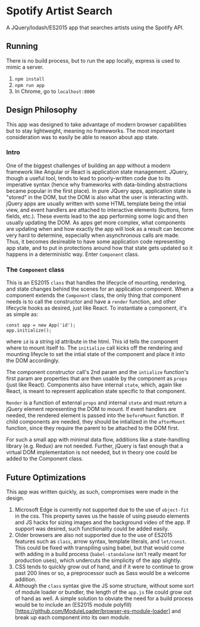 # Spotify Artist Search

A JQuery/lodash/ES2015 app that searches artists using the Spotify API.

## Running
There is no build process, but to run the app locally, express is used to mimic a server.
1)  `npm install` 
2) `npm run app`
3) In Chrome, go to `localhost:8000`

## Design Philosophy
This app was designed to take advantage of modern browser capabilities but to stay lightweight, meaning no frameworks. The most important consideration was to easily be able to reason about app state.

### Intro
One of the biggest challenges of building an app without a modern framework like Angular or React is application state management. JQuery, though a useful tool, tends to lead to poorly-written code due to its imperative syntax (hence why frameworks with data-binding abstractions became popular in the first place). In pure JQuery apps, application state is "stored" in the DOM, but the DOM is also what the user is interacting with. jQuery apps are usually written with some HTML template being the intial view, and event handlers are attached to interactive elements (buttons, form fields, etc.). These events lead to the app performing some logic and then usually updating the DOM. As apps get more complex, what components are updating when and how exactly the app will look as a result can become very hard to determine, especially when asynchronous calls are made. Thus, it becomes desireable to have some application code representing app state, and to put in protections around how that state gets updated so it happens in a deterministic way. Enter `Component` class.

### The `Component` class
This is an ES2015 `class` that handles the lifecycle of mounting, rendering, and state changes behind the scenes for an application component. When a component extends the `Component` class, the only thing that component needs is to call the constructor and have a `render` function, and other lifecycle hooks as desired, just like React. To instantiate a component, it's as simple as:
```
const app = new App('id');
app.initialize();
```
where `id` is a string id attribute in the html. This id tells the component where to mount itself to. The `initialize` call kicks off the rendering and mounting lifeycle to set the intial state of the component and place it into the DOM accordingly.

The component constructor call's 2nd param and the `intialize` function's first param are properties that are then usable by the component as `props` (just like React). Components also have internal `state`, which, again like React, is meant to represent application state specific to that component.

`Render` is a function of external `props` and internal `state` and must return a jQuery element representing the DOM to mount. If event handlers are needed, the rendered element is passed into the `beforeMount` function. If child components are needed, they should be intialized in the `afterMount` function, since they require the parent to be attached to the DOM first.

For such a small app with minimal data flow, additions like a state-handling library (e.g. Redux) are not needed. Further, jQuery is fast enough that a virtual DOM implementation is not needed, but in theory one could be added to the Component class.

## Future Optimizations
This app was written quickly, as such, compromises were made in the design. 
1) Microsoft Edge is currently not supported due to the use of `object-fit` in the css. This property saves us the hassle of using pseudo elements and JS hacks for sizing images and the background video of the app. If support was desired, such functionality could be added easily.
2) Older browsers are also not supported due to the use of ES2015 features such as `class`, arrow syntax, template literals, and `let/const`. This could be fixed with transpiling using babel, but that would come with adding in a build process (`babel-standalone` isn't really meant for production uses), which undercuts the simplicity of the app slightly.
3) CSS tends to quickly grow out of hand, and if it were to continue to grow past 200 lines or so, a preprocessor such as Sass would be a welcome addition.
4) Although the `class` syntax give the JS some structure, without some sort of module loader or bundler, the length of the `app.js` file could grow out of hand as well. A simple solution to obviate the need for a build process would be to include an (ES2015 module polyfill)[https://github.com/ModuleLoader/browser-es-module-loader] and break up each component into its own module.